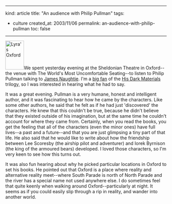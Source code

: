-----
kind: article
title: "An audience with Philip Pullman"
tags:
- culture
created_at: 2003/11/06
permalink: an-audience-with-philip-pullman
toc: false
-----

<p><a href="http://www.amazon.co.uk/exec/obidos/ASIN/0385606990/butshesagirl-21" title="Click here to buy this book at Amazon.co.uk"><img class="pixframesmall" src="http://www.rousette.org.uk/mt-static/blog/archives/images/0385606990.02.TZZZZZZZ.jpg" alt="Lyra's Oxford" height="90" width="58" border="0" /></a>We spent yesterday evening at the Sheldonian Theatre in Oxford--the venue with The World's Most Uncomfortable Seating--to listen to Philip Pullman talking to <a href="http://www.bbc.co.uk/radio4/today/about/meet/pres.shtml?naughtie">James Naughtie</a>. I'm a <a href="http://www.rousette.org.uk/mt-static/blog/archives/000118.html">big fan</a> of the <a href="http://www.rousette.org.uk/mt-static/blog/archives/000183.html">His Dark Materials</a> trilogy, so I was interested in hearing what he had to say.</p>

<p>It was a great evening. Pullman is a very humane, honest and intelligent author, and it was fascinating to hear how he came by the characters. Like some other authors, he said that he felt as if he had just 'discovered' the characters. He knew that this couldn't be true, because he didn't believe that they existed outside of his imagination, but at the same time he couldn't account for where they came from. Certainly, when you read the books, you get the feeling that all of the characters (even the minor ones) have full lives--a past and a future--and that you are just glimpsing a tiny part of that life. He also said that he would like to write about how the friendship between Lee Scoresby (the airship pilot and adventurer) and Iorek Byrnison (the king of the armoured bears) developed. I loved those characters, so I'm very keen to see how this turns out.</p>

<p>It was also fun hearing about why he picked particular locations in Oxford to set his books. He pointed out that Oxford is a place where reality and alternative reality meet--where South Parade is north of North Parade and the river has a special name not used anywhere else. I do sometimes feel that quite keenly when walking around Oxford--particularly at night. It seems as if you could easily slip through a rip in reality, and wander into another world.</p>


